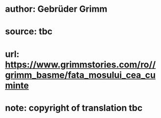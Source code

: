 # author: Gebrüder Grimm
# source: tbc
# url: https://www.grimmstories.com/ro//grimm_basme/fata_mosului_cea_cuminte
# note: copyright of translation tbc


